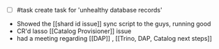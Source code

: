- [ ] #task create task for 'unhealthy database records'
- Showed the [[shard id issue]] sync script to the guys, running good
- CR'd lasso [[Catalog Provisioner]] issue
- had a meeting regarding [[DAP]] , [[Trino, DAP, Catalog next steps]]